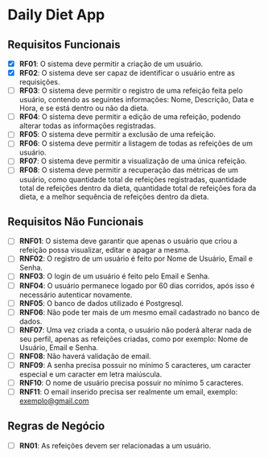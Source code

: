 # Daily Diet App

## Requisitos Funcionais

- [x] **RF01**: O sistema deve permitir a criação de um usuário.
- [x] **RF02**: O sistema deve ser capaz de identificar o usuário entre as requisições.
- [ ] **RF03**: O sistema deve permitir o registro de uma refeição feita pelo usuário, contendo as seguintes informações: Nome, Descrição, Data e Hora, e se está dentro ou não da dieta.
- [ ] **RF04**: O sistema deve permitir a edição de uma refeição, podendo alterar todas as informações registradas.
- [ ] **RF05**: O sistema deve permitir a exclusão de uma refeição.
- [ ] **RF06**: O sistema deve permitir a listagem de todas as refeições de um usuário.
- [ ] **RF07**: O sistema deve permitir a visualização de uma única refeição.
- [ ] **RF08**: O sistema deve permitir a recuperação das métricas de um usuário, como quantidade total de refeições registradas, quantidade total de refeições dentro da dieta, quantidade total de refeições fora da dieta, e a melhor sequência de refeições dentro da dieta.

## Requisitos Não Funcionais

- [ ] **RNF01**: O sistema deve garantir que apenas o usuário que criou a refeição possa visualizar, editar e apagar a mesma.
- [ ] **RNF02**: O registro de um usuário é feito por Nome de Usuário, Email e Senha.
- [ ] **RNF03**: O login de um usuário é feito pelo Email e Senha.
- [ ] **RNF04**: O usuário permanece logado por 60 dias corridos, após isso é necessário autenticar novamente.
- [ ] **RNF05**: O banco de dados utilizado é Postgresql.
- [ ] **RNF06**: Não pode ter mais de um mesmo email cadastrado no banco de dados.
- [ ] **RNF07**: Uma vez criada a conta, o usuário não poderá alterar nada de seu perfil, apenas as refeições criadas, como por exemplo: Nome de Usuário, Email e Senha.
- [ ] **RNF08**: Não haverá validação de email.
- [ ] **RNF09**: A senha precisa possuir no mínimo 5 caracteres, um caracter especial e um caracter em letra maiúscula.
- [ ] **RNF10**: O nome de usuário precisa possuir no mínimo 5 caracteres.
- [ ] **RNF11**: O email inserido precisa ser realmente um email, exemplo: exemplo@gmail.com

## Regras de Negócio

- [ ] **RN01**: As refeições devem ser relacionadas a um usuário.
